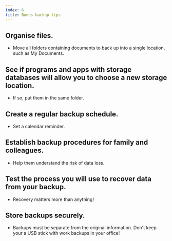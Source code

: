 ```yaml
---
index: 6
title: Bonus backup tips
---
```

## Organise files. 

*	Move all folders containing documents to back up into a single location, such as My Documents.

## See if programs and apps with storage databases will allow you to choose a new storage location. 

*	If so,  put them in the same folder.

## Create a regular backup schedule.

*	Set a calendar reminder.

## Establish backup procedures for family and colleagues. 

*	Help them understand the risk of data loss.

## Test the process you will use to recover data from your backup. 

*	Recovery matters more than anything!

## Store backups securely. 

*	Backups must be separate from the original information. Don't keep your a USB stick with work backups in your office!